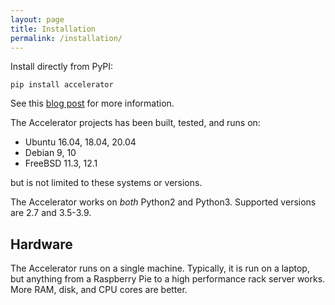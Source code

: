 ```yaml
---
layout: page
title: Installation
permalink: /installation/
---
```


Install directly from PyPI:

`pip install accelerator`

See this [blog post](https://exax.org/documentation/2019/10/30/initialise.html) for more information.


The Accelerator projects has been built, tested, and runs on:

 - Ubuntu 16.04, 18.04, 20.04
 - Debian 9, 10
 - FreeBSD 11.3, 12.1

but is not limited to these systems or versions.

The Accelerator works on _both_ Python2 and Python3.  Supported versions
are 2.7 and 3.5-3.9.


## Hardware

The Accelerator runs on a single machine.  Typically, it is run on a
laptop, but anything from a Raspberry Pie to a high performance rack
server works.  More RAM, disk, and CPU cores are better.
